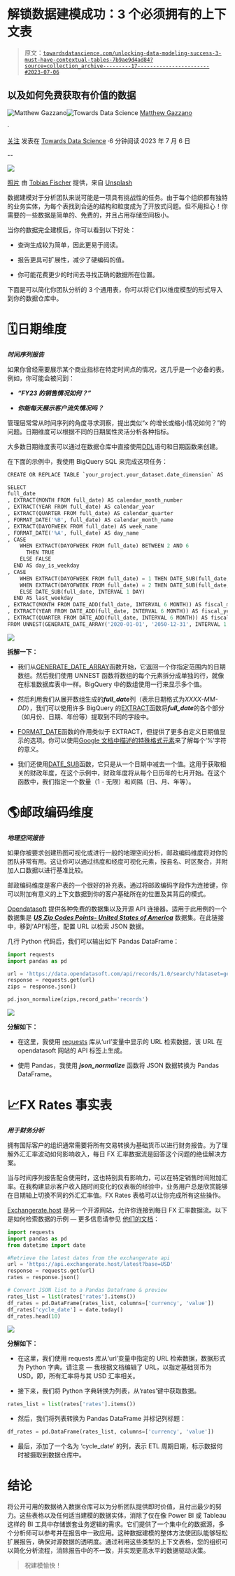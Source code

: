 # 解锁数据建模成功：3 个必须拥有的上下文表

> 原文：[`towardsdatascience.com/unlocking-data-modeling-success-3-must-have-contextual-tables-7b9ae9d4ad84?source=collection_archive---------17-----------------------#2023-07-06`](https://towardsdatascience.com/unlocking-data-modeling-success-3-must-have-contextual-tables-7b9ae9d4ad84?source=collection_archive---------17-----------------------#2023-07-06)

## 以及如何免费获取有价值的数据

[](https://medium.com/@mattgazzano?source=post_page-----7b9ae9d4ad84--------------------------------)![Matthew Gazzano](https://medium.com/@mattgazzano?source=post_page-----7b9ae9d4ad84--------------------------------)[](https://towardsdatascience.com/?source=post_page-----7b9ae9d4ad84--------------------------------)![Towards Data Science](https://towardsdatascience.com/?source=post_page-----7b9ae9d4ad84--------------------------------) [Matthew Gazzano](https://medium.com/@mattgazzano?source=post_page-----7b9ae9d4ad84--------------------------------)

·

[关注](https://medium.com/m/signin?actionUrl=https%3A%2F%2Fmedium.com%2F_%2Fsubscribe%2Fuser%2F626000912ce9&operation=register&redirect=https%3A%2F%2Ftowardsdatascience.com%2Funlocking-data-modeling-success-3-must-have-contextual-tables-7b9ae9d4ad84&user=Matthew+Gazzano&userId=626000912ce9&source=post_page-626000912ce9----7b9ae9d4ad84---------------------post_header-----------) 发表在 [Towards Data Science](https://towardsdatascience.com/?source=post_page-----7b9ae9d4ad84--------------------------------) ·6 分钟阅读·2023 年 7 月 6 日[](https://medium.com/m/signin?actionUrl=https%3A%2F%2Fmedium.com%2F_%2Fvote%2Ftowards-data-science%2F7b9ae9d4ad84&operation=register&redirect=https%3A%2F%2Ftowardsdatascience.com%2Funlocking-data-modeling-success-3-must-have-contextual-tables-7b9ae9d4ad84&user=Matthew+Gazzano&userId=626000912ce9&source=-----7b9ae9d4ad84---------------------clap_footer-----------)

--

[](https://medium.com/m/signin?actionUrl=https%3A%2F%2Fmedium.com%2F_%2Fbookmark%2Fp%2F7b9ae9d4ad84&operation=register&redirect=https%3A%2F%2Ftowardsdatascience.com%2Funlocking-data-modeling-success-3-must-have-contextual-tables-7b9ae9d4ad84&source=-----7b9ae9d4ad84---------------------bookmark_footer-----------)![](img/7728d2da0190159ba9678148bdb1db24.png)

[照片](https://unsplash.com/photos/PkbZahEG2Ng) 由 [Tobias Fischer](https://unsplash.com/@tofi) 提供，来自 [Unsplash](https://unsplash.com/)

数据建模对于分析团队来说可能是一项具有挑战性的任务。由于每个组织都有独特的业务实体，为每个表找到合适的结构和粒度成为了开放式问题。但不用担心！你需要的一些数据是简单的、免费的，并且占用存储空间极小。

当你的数据完全建模后，你可以看到以下好处：

+   查询生成较为简单，因此更易于阅读。

+   报告更具可扩展性，减少了硬编码的值。

+   你可能花费更少的时间去寻找正确的数据所在位置。

下面是可以简化你团队分析的 3 个通用表，你可以将它们以维度模型的形式导入到你的数据仓库中。

# 🗓️日期维度

***时间序列报告***

如果你曾经需要展示某个商业指标在特定时间点的情况，这几乎是一个必备的表。例如，你可能会被问到：

+   ***“FY23 的销售情况如何？”***

+   ***你能每天展示客户流失情况吗？***

管理层常常从时间序列的角度寻求洞察，提出类似“x 的增长或缩小情况如何？”的问题。日期维度可以根据不同的日期属性灵活分析各种指标。

大多数日期维度表可以通过在数据仓库中直接使用[DDL](https://www.javatpoint.com/ddl-commands-in-sql)语句和日期函数来创建。

在下面的示例中，我使用 BigQuery SQL 来完成这项任务：

```py
CREATE OR REPLACE TABLE `your_project.your_dataset.date_dimension` AS

SELECT
full_date
, EXTRACT(MONTH FROM full_date) AS calendar_month_number
, EXTRACT(YEAR FROM full_date) AS calendar_year
, EXTRACT(QUARTER FROM full_date) AS calendar_quarter
, FORMAT_DATE('%B', full_date) AS calendar_month_name
, EXTRACT(DAYOFWEEK FROM full_date) AS week_name
, FORMAT_DATE('%A', full_date) AS day_name
, CASE
    WHEN EXTRACT(DAYOFWEEK FROM full_date) BETWEEN 2 AND 6
      THEN TRUE
    ELSE FALSE
  END AS day_is_weekday
, CASE
    WHEN EXTRACT(DAYOFWEEK FROM full_date) = 1 THEN DATE_SUB(full_date, INTERVAL 2 DAY) -- Sunday
    WHEN EXTRACT(DAYOFWEEK FROM full_date) = 2 THEN DATE_SUB(full_date, INTERVAL 3 DAY) -- Monday
    ELSE DATE_SUB(full_date, INTERVAL 1 DAY)
  END AS last_weekday
, EXTRACT(MONTH FROM DATE_ADD(full_date, INTERVAL 6 MONTH)) AS fiscal_month
, EXTRACT(YEAR FROM DATE_ADD(full_date, INTERVAL 6 MONTH)) AS fiscal_year
, EXTRACT(QUARTER FROM DATE_ADD(full_date, INTERVAL 6 MONTH)) AS fiscal_quarter
FROM UNNEST(GENERATE_DATE_ARRAY('2020-01-01', '2050-12-31', INTERVAL 1 DAY)) AS full_date
```

![](img/9e5ca6ae342b0c68353e44384494737b.png)

**拆解一下：**

+   我们从[GENERATE_DATE_ARRAY](https://cloud.google.com/bigquery/docs/reference/standard-sql/array_functions#generate_date_array)函数开始，它返回一个你指定范围内的日期数组。然后我们使用 UNNEST 函数将数组的每个元素拆分成单独的行，就像在标准数据库表中一样。BigQuery 中的数组使用一行来显示多个值。

+   然后利用我们从展开数组生成的***full_date***列（表示日期格式为*XXXX-MM-DD*），我们可以使用许多 BigQuery 的[EXTRACT](https://cloud.google.com/bigquery/docs/reference/standard-sql/date_functions#extract)函数将***full_date***的各个部分（如月份、日期、年份等）提取到不同的字段中。

+   [FORMAT_DATE](https://cloud.google.com/bigquery/docs/reference/standard-sql/date_functions#format_date)函数的作用类似于 EXTRACT，但提供了更多自定义日期值显示的选项。你可以使用[Google 文档中描述的特殊格式元素](https://cloud.google.com/bigquery/docs/reference/standard-sql/format-elements#format_elements_date_time)来了解每个‘%’字符的意义。

+   我们还使用[DATE_SUB](https://cloud.google.com/bigquery/docs/reference/standard-sql/date_functions#date_sub)函数，它只是从一个日期中减去一个值。这用于获取相关的财政年度，在这个示例中，财政年度将从每个日历年的七月开始。在这个函数中，我们指定一个数量（1 - 无限）和间隔（日、月、年等）。

# 🌎邮政编码维度

***地理空间报告***

如果你被要求创建热图可视化或进行一般的地理空间分析，邮政编码维度将对你的团队非常有用。这让你可以通过纬度和经度可视化元素，按县名、时区聚合，并附加人口数据以进行基准比较。

邮政编码维度是客户表的一个很好的补充表。通过将邮政编码字段作为连接键，你可以附加有意义的上下文数据到你的客户基础所在的位置及其背后的模式。

[Opendatasoft](https://data.opendatasoft.com/pages/home/) 提供各种免费的数据集以及开源 API 连接器。适用于此用例的一个数据集是 [***US Zip Codes Points- United States of America***](https://data.opendatasoft.com/explore/dataset/georef-united-states-of-america-zc-point%40public/table/?rows=) 数据集。在此链接中，移到‘API’标签，配置 URL 以检索 JSON 数据。

几行 Python 代码后，我们可以输出如下 Pandas DataFrame：

```py
import requests
import pandas as pd

url = 'https://data.opendatasoft.com/api/records/1.0/search/?dataset=georef-united-states-of-america-zc-point%40public&q=&facet=stusps_code&facet=ste_name&facet=coty_name&facet=cty_code&facet=zip'
response = requests.get(url)
zips = response.json()

pd.json_normalize(zips,record_path='records')
```

![](img/d55748137629a3223ccbaf5e1c728762.png)

**分解如下：**

+   在这里，我使用 [requests](https://requests.readthedocs.io/en/latest/) 库从‘url’变量中显示的 URL 检索数据，该 URL 在 opendatasoft 网站的 API 标签上生成。

+   使用 Pandas，我使用 ***json_normalize*** 函数将 JSON 数据转换为 Pandas DataFrame。

# 📈FX Rates 事实表

***用于财务分析***

拥有国际客户的组织通常需要将所有交易转换为基础货币以进行财务报告。为了理解外汇汇率波动如何影响收入，每日 FX 汇率数据流是回答这个问题的绝佳解决方案。

当与时间序列报告配合使用时，这也特别具有影响力，可以在特定销售时间附加汇率。在我构建显示客户收入随时间变化的仪表板的经验中，业务用户总是欣赏能够在日期轴上切换不同的外汇汇率值。FX Rates 表格可以让你完成所有这些操作。

[Exchangerate.host](https://exchangerate.host/#/docs) 是另一个开源网站，允许你连接到每日 FX 汇率数据流。以下是如何检索数据的示例 — 更多信息请参见 [他们的文档](https://exchangerate.host/#/docs)：

```py
import requests
import pandas as pd
from datetime import date

#Retrieve the latest dates from the exchangerate api
url = 'https://api.exchangerate.host/latest?base=USD'
response = requests.get(url)
rates = response.json()

# Convert JSON list to a Pandas Dataframe & preview
rates_list = list(rates['rates'].items())
df_rates = pd.DataFrame(rates_list, columns=['currency', 'value'])
df_rates['cycle_date'] = date.today()
df_rates.head(10)
```

![](img/ac6bf1ef48a5b206e05fa3c8befbcc7d.png)

**分解如下：**

+   在这里，我们使用 requests 库从‘url’变量中指定的 URL 检索数据，数据形式为 Python 字典。请注意 — 我根据文档编辑了 URL，以指定基础货币为 USD。即，所有汇率将与其 USD 汇率相关。

+   接下来，我们将 Python 字典转换为列表，从‘rates’键中获取数据。

```py
rates_list = list(rates['rates'].items())
```

+   然后，我们将列表转换为 Pandas DataFrame 并标记列标题：

```py
df_rates = pd.DataFrame(rates_list, columns=['currency', 'value'])
```

+   最后，添加了一个名为 ‘cycle_date’ 的列，表示 ETL 周期日期，标示数据何时被摄取到数据仓库中。

# 结论

将公开可用的数据纳入数据仓库可以为分析团队提供即时价值，且付出最少的努力。这些表格以及任何适当建模的数据实体，消除了仅在像 Power BI 或 Tableau 这样的 BI 工具中存储嵌套业务逻辑的需求。它们提供了一个集中化的数据源，多个分析师可以参考并在报告中一致应用。这种数据建模的整体方法使团队能够轻松扩展报告，确保对源数据的透明度。通过利用这些类型的上下文表格，您的组织可以简化分析流程，消除报告中的不一致，并实现更高水平的数据驱动决策。

> 祝建模愉快！
